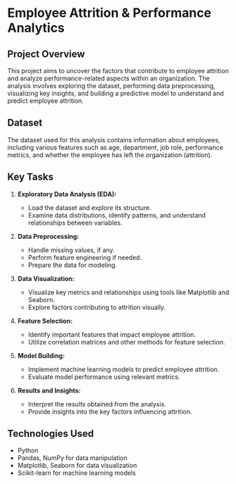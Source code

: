 # Employee Attrition & Performance Analytics

## Project Overview

This project aims to uncover the factors that contribute to employee attrition and analyze performance-related aspects within an organization. The analysis involves exploring the dataset, performing data preprocessing, visualizing key insights, and building a predictive model to understand and predict employee attrition.

## Dataset

The dataset used for this analysis contains information about employees, including various features such as age, department, job role, performance metrics, and whether the employee has left the organization (attrition).

## Key Tasks

1. **Exploratory Data Analysis (EDA):**
   - Load the dataset and explore its structure.
   - Examine data distributions, identify patterns, and understand relationships between variables.

2. **Data Preprocessing:**
   - Handle missing values, if any.
   - Perform feature engineering if needed.
   - Prepare the data for modeling.

3. **Data Visualization:**
   - Visualize key metrics and relationships using tools like Matplotlib and Seaborn.
   - Explore factors contributing to attrition visually.

4. **Feature Selection:**
   - Identify important features that impact employee attrition.
   - Utilize correlation matrices and other methods for feature selection.

5. **Model Building:**
   - Implement machine learning models to predict employee attrition.
   - Evaluate model performance using relevant metrics.

6. **Results and Insights:**
   - Interpret the results obtained from the analysis.
   - Provide insights into the key factors influencing attrition.

## Technologies Used

- Python
- Pandas, NumPy for data manipulation
- Matplotlib, Seaborn for data visualization
- Scikit-learn for machine learning models
